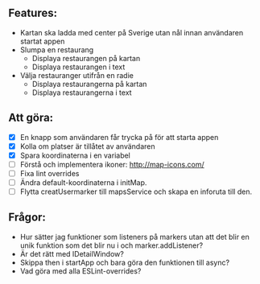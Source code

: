 ## Features:
- Kartan ska ladda med center på Sverige utan nål innan användaren startat appen
- Slumpa en restaurang
  - Displaya restaurangen på kartan
  - Displaya restaurangen i text
- Välja restauranger utifrån en radie
  - Displaya restaurangerna på kartan
  - Displaya restaurangerna i text


## Att göra:
- [x] En knapp som användaren får trycka på för att starta appen
- [x] Kolla om platser är tillåtet av användaren
- [x] Spara koordinaterna i en variabel
- [ ] Förstå och implementera ikoner: http://map-icons.com/
- [ ] Fixa lint overrides
- [ ] Ändra default-koordinaterna i initMap.
- [ ] Flytta creatUsermarker till mapsService och skapa en inforuta till den.

## Frågor:
- Hur sätter jag funktioner som listeners på markers utan att det blir en unik funktion som det blir nu i och marker.addListener?
- Är det rätt med IDetailWindow?
- Skippa then i startApp och bara göra den funktionen till async?
- Vad göra med alla ESLint-overrides?